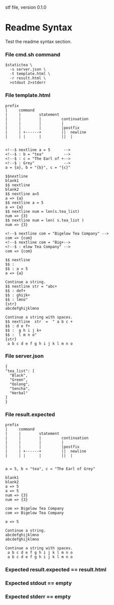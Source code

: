 stf file, version 0.1.0

# Readme Syntax

Test the readme syntax section.

### File cmd.sh command

~~~
$statictea \
  -s server.json \
  -t template.html \
  -r result.html \
  >stdout 2>stderr
~~~

### File template.html

~~~
prefix
|     command
|     |        statement
|     |        |         continuation
|     |        |         |
|     |        |         |postfix
|     | +------+         ||  newline
|     | |      |         ||  |


<!--$ nextline a = 5      -->
<!--$ : b = "tea"         -->
<!--$ : c = "The Earl of +-->
<!--$ : Grey"             -->
a = {a}, b = "{b}", c = "{c}"

$$nextline
blank1
$$ nextline
blank2
$$ nextline a=5
a => {a}
$$ nextline a = 5
a => {a}
$$ nextline num = len(s.tea_list)
num => {3}
$$ nextline num = len( s.tea_list )
num => {3}

<!--$ nextline com = "Bigelow Tea Company" -->
com => {com}
<!--$ nextline com = "Big+-->
<!--$ : elow Tea Company" -->
com => {com}

$$ nextline
$$ :
$$ : a = 5
a => {a}

Continue a string.
$$ nextline str = "abc+
$$ : def+
$$ : ghijk+
$$ : lmno"
{str}
abcdefghijklmno

Continue a string with spaces.
$$ nextline  str  =  " a b c +
$$ : d e f+
$$ :  g h i j k+
$$ :  l m n o"
{str}
 a b c d e f g h i j k l m n o
~~~

### File server.json

~~~
{
"tea_list": [
  "Black",
  "Green",
  "Oolong",
  "Sencha",
  "Herbal"
]
}
~~~

### File result.expected

~~~
prefix
|     command
|     |        statement
|     |        |         continuation
|     |        |         |
|     |        |         |postfix
|     | +------+         ||  newline
|     | |      |         ||  |


a = 5, b = "tea", c = "The Earl of Grey"

blank1
blank2
a => 5
a => 5
num => {3}
num => {3}

com => Bigelow Tea Company
com => Bigelow Tea Company

a => 5

Continue a string.
abcdefghijklmno
abcdefghijklmno

Continue a string with spaces.
 a b c d e f g h i j k l m n o
 a b c d e f g h i j k l m n o
~~~

### Expected result.expected == result.html
### Expected stdout == empty
### Expected stderr == empty

